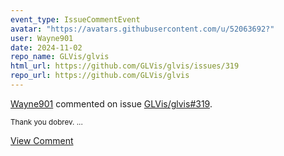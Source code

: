 ```yaml
---
event_type: IssueCommentEvent
avatar: "https://avatars.githubusercontent.com/u/52063692?"
user: Wayne901
date: 2024-11-02
repo_name: GLVis/glvis
html_url: https://github.com/GLVis/glvis/issues/319
repo_url: https://github.com/GLVis/glvis
---
```


<a href='https://github.com/Wayne901' target='_blank'>Wayne901</a> commented on issue <a href='https://github.com/GLVis/glvis/issues/319' target='_blank'>GLVis/glvis#319</a>.

<small>Thank you dobrev....</small>

<a href='https://github.com/GLVis/glvis/issues/319' target='_blank'>View Comment</a>